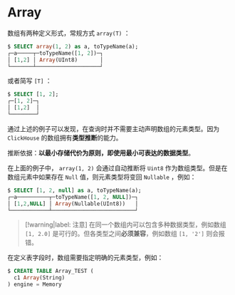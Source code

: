 # Array

数组有两种定义形式，常规方式 `array(T)` ：

```sql
$ SELECT array(1, 2) as a, toTypeName(a);
┌─a─────┬─toTypeName([1, 2])─┐
│ [1,2] │ Array(UInt8)       │
└───────┴────────────────────┘
```

或者简写 `[T]` ：

```sql
$ SELECT [1, 2];
┌─[1, 2]─┐
│ [1,2]  │
└────────┘
```

通过上述的例子可以发现，在查询时并不需要主动声明数组的元素类型。因为 `ClickHouse` 的数组拥有**类型推断**的能力。

推断依据：**以最小存储代价为原则，即使用最小可表达的数据类型**。

在上面的例子中， `array(1, 2)` 会通过自动推断将 `Uint8` 作为数组类型。但是在数组元素中如果存在 `Null` 值，则元素类型将变回 `Nullable` ，例如：

```sql
$ SELECT [1, 2, null] as a, toTypeName(a);
┌─a──────────┬─toTypeName([1, 2, NULL])─┐
│ [1,2,NULL] │ Array(Nullable(UInt8))   │
└────────────┴──────────────────────────┘
```

> [!warning|label: 注意]
> 在同一个数组内可以包含多种数据类型，例如数组 `[1, 2.0]` 是可行的。但各类型之间**必须兼容**，例如数组 `[1, '2']` 则会报错。

在定义表字段时，数组需要指定明确的元素类型，例如：

```sql
$ CREATE TABLE Array_TEST (
  c1 Array(String)
) engine = Memory
```
